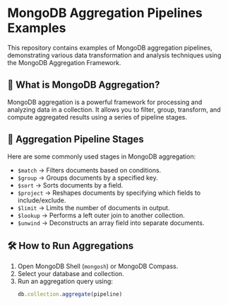 # MongoDB Aggregation Pipelines Examples

This repository contains examples of MongoDB aggregation pipelines, demonstrating various data transformation and analysis techniques using the MongoDB Aggregation Framework.

## 📌 What is MongoDB Aggregation?
MongoDB aggregation is a powerful framework for processing and analyzing data in a collection. It allows you to filter, group, transform, and compute aggregated results using a series of pipeline stages.


## 🚀 Aggregation Pipeline Stages
Here are some commonly used stages in MongoDB aggregation:

- `$match` → Filters documents based on conditions.
- `$group` → Groups documents by a specified key.
- `$sort` → Sorts documents by a field.
- `$project` → Reshapes documents by specifying which fields to include/exclude.
- `$limit` → Limits the number of documents in output.
- `$lookup` → Performs a left outer join to another collection.
- `$unwind` → Deconstructs an array field into separate documents.

## 🛠 How to Run Aggregations
1. Open MongoDB Shell (`mongosh`) or MongoDB Compass.
2. Select your database and collection.
3. Run an aggregation query using:
   ```js
   db.collection.aggregate(pipeline)
   ```

